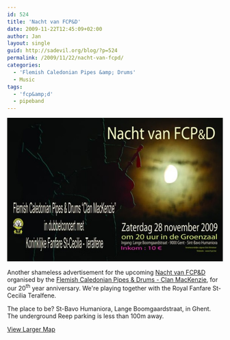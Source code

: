 ```yaml
---
id: 524
title: 'Nacht van FCP&D'
date: 2009-11-22T12:45:09+02:00
author: Jan
layout: single
guid: http://sadevil.org/blog/?p=524
permalink: /2009/11/22/nacht-van-fcpd/
categories:
  - 'Flemish Caledonian Pipes &amp; Drums'
  - Music
tags:
  - 'fcp&amp;d'
  - pipeband
---
```

![Nacht van FCP&D](/assets/images/2009/11/Nacht-met-tekst-sm.jpg "Nacht van FCP&D")

Another shameless advertisement for the upcoming [Nacht van FCP&D](http://www.glengarry.be/fcpd/geheugensteun.html) organised by the [Flemish Caledonian Pipes & Drums - Clan MacKenzie](http://www.fcpd.be/), for our 20<sup>th</sup> year anniversary. We're playing together with the Royal Fanfare St-Cecilia Teralfene.

The place to be? St-Bavo Humaniora, Lange Boomgaardstraat, in Ghent. The underground Reep parking is less than 100m away.
  
[View Larger Map](http://maps.google.be/maps?f=q&source=embed&hl=en&q=Lange+Boomgaardstraat,+Gent+9000+Ghent,+East+Flanders,+Flemish+Region&sll=50.805935,4.432983&sspn=3.547792,9.195557&ie=UTF8&cd=1&geocode=FZj6CgMdfO84AA&split=0&hq=&hnear=Lange+Boomgaardstraat,+Gent+9000+Ghent,+East+Flanders,+Flemish+Region&ll=51.052712,3.732219&spn=0.004047,0.006437&z=16&iwloc=A)